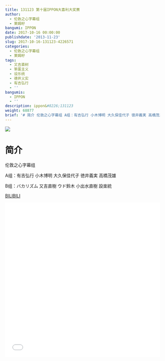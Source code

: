 ```yaml
---
title: 131123 第十届IPPON大喜利大奖赛
author:
  - 伦敦之心字幕组
  - 莱姆籽
bangumi: IPPON
date: 2017-10-16 00:00:00
publishdate: '2013-11-23'
slug: 2017-10-16-131123-4226571
categories:
  - 伦敦之心字幕组
  - 莱姆籽
tags:
  - 又吉直树
  - 笨蛋主义
  - 设乐统
  - 德井义实
  - 有吉弘行
  - ''
bangumis:
  - IPPON
  - ''
description: ippon&#8226;131123
weight: 68877
brief: '# 简介 伦敦之心字幕组 A组：有吉弘行 小木博明 大久保佳代子 徳井義実 高橋茂雄 B组：バカリズム 又吉直樹 ウド鈴木 小出水直樹 設楽統'
---
```


![](https://i.imgur.com/a9gAL88.jpg)

# 简介  
伦敦之心字幕组 


A组：有吉弘行 小木博明 大久保佳代子 徳井義実 高橋茂雄


B组：バカリズム 又吉直樹  ウド鈴木 小出水直樹 設楽統

  [BILIBILI](https://www.bilibili.com/video/av4226571/)


<div class="vcontainer">  <iframe class='video' src="//www.bilibili.com/blackboard/player.html?aid=4226571" width="100%" height="500" frameborder="0" allowfullscreen="allowfullscreen"></iframe></div>
